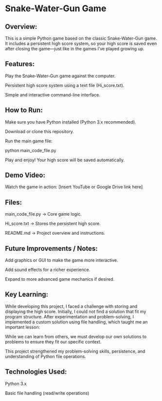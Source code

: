 # Snake-Water-Gun Game

## Overview:
This is a simple Python game based on the classic Snake-Water-Gun game. It includes a persistent high score system, so your high score is saved even after closing the game—just like in the games I’ve played growing up.

## Features:

Play the Snake-Water-Gun game against the computer.

Persistent high score system using a text file (Hi_score.txt).

Simple and interactive command-line interface.

## How to Run:

Make sure you have Python installed (Python 3.x recommended).

Download or clone this repository.

Run the main game file:

python main_code_file.py


Play and enjoy! Your high score will be saved automatically.

## Demo Video:
Watch the game in action: [Insert YouTube or Google Drive link here]

## Files:

main_code_file.py → Core game logic.

Hi_score.txt → Stores the persistent high score.

README.md → Project overview and instructions.

## Future Improvements / Notes:

Add graphics or GUI to make the game more interactive.

Add sound effects for a richer experience.

Expand to more advanced game mechanics if desired.

## Key Learning:
While developing this project, I faced a challenge with storing and displaying the high score. Initially, I could not find a solution that fit my program structure. After experimentation and problem-solving, I implemented a custom solution using file handling, which taught me an important lesson:

While we can learn from others, we must develop our own solutions to problems to ensure they fit our specific context.

This project strengthened my problem-solving skills, persistence, and understanding of Python file operations.

## Technologies Used:
Python 3.x

Basic file handling (read/write operations)


